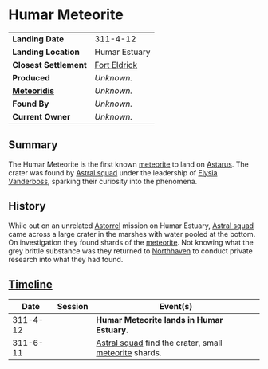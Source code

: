 # Humar Meteorite

|||
| --- | --- |
| **Landing Date** | 311-4-12 | meteor.1
| **Landing Location** | Humar Estuary |
| **Closest Settlement** | [Fort Eldrick](../../../places/settlements/forts/fort-eldrick.md) |
| **Produced** | *Unknown.* |
| **[Meteoridis](../../../mechanics/roleplay/meteoridis.md)** | *Unknown.* |
| **Found By** | *Unknown.* |
| **Current Owner** | *Unknown.* |

## Summary

The Humar Meteorite is the first known [meteorite](../meteorite.md) to land on [Astarus](../../../celestial-objects/astarus.md). The crater was found by [Astral squad](../../../organisations/government/astorrel/squads/astral-squad.md) under the leadership of [Elysia Vanderboss](../../../characters/elysia-vanderboss.md), sparking their curiosity into the phenomena.

## History

While out on an unrelated [Astorrel](../../../organisations/government/astorrel/astorrel.md) mission on Humar Estuary, [Astral squad](../../../organisations/government/astorrel/squads/astral-squad.md) came across a large crater in the marshes with water pooled at the bottom. On investigation they found shards of the [meteorite](../meteorite.md). Not knowing what the grey brittle substance was they returned to [Northhaven](../../../places/settlements/cities/northhaven.md) to conduct private research into what they had found.

## [Timeline](../../../history/timeline.md)

| Date | Session | Event(s) |
| --- |:---:| --- |
| 311-4-12 | | **Humar Meteorite lands in Humar Estuary.** |
| 311-6-11 | | [Astral squad](../../../organisations/government/astorrel/squads/astral-squad.md) find the crater, small [meteorite](../meteorite.md) shards. |
